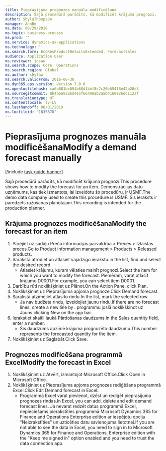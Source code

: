 ```yaml
---
title: Pieprasījuma prognozes manuāla modificēšana
description: Šajā procedūrā parādīts, kā modificēt krājuma prognozi.
author: ShylaThompson
manager: AnnBe
ms.date: 08/29/2018
ms.topic: business-process
ms.prod: ''
ms.service: dynamics-ax-applications
ms.technology: ''
ms.search.form: EcoResProductDetailsExtended, ForecastSales
audience: Application User
ms.reviewer: josaw
ms.search.scope: Core, Operations
ms.search.region: Global
ms.author: shylaw
ms.search.validFrom: 2016-06-30
ms.dyn365.ops.version: Version 7.0.0
ms.openlocfilehash: ca6b881bc094b68d1bbf8c7c20b65418e42b28e3
ms.sourcegitcommit: 8b4b6a9226d4e5f66498ab2a5b4160e26dd112af
ms.translationtype: HT
ms.contentlocale: lv-LV
ms.lasthandoff: 08/01/2019
ms.locfileid: "1835878"
---
```

# <a name="modify-a-demand-forecast-manually"></a><span data-ttu-id="31e4f-103">Pieprasījuma prognozes manuāla modificēšana</span><span class="sxs-lookup"><span data-stu-id="31e4f-103">Modify a demand forecast manually</span></span>

[!include [task guide banner](../../includes/task-guide-banner.md)]

<span data-ttu-id="31e4f-104">Šajā procedūrā parādīts, kā modificēt krājuma prognozi.</span><span class="sxs-lookup"><span data-stu-id="31e4f-104">This procedure shows how to modify the forecast for an item.</span></span> <span data-ttu-id="31e4f-105">Demonstrācijas datu uzņēmums, kas tiek izmantots, lai izveidotu šo procedūru, ir USMF.</span><span class="sxs-lookup"><span data-stu-id="31e4f-105">The demo data company used to create this procedure is USMF.</span></span> <span data-ttu-id="31e4f-106">Šis ieraksts ir paredzēts ražošanas plānotājam.</span><span class="sxs-lookup"><span data-stu-id="31e4f-106">This recording is intended for the production planner.</span></span> 


## <a name="modify-the-forecast-for-an-item"></a><span data-ttu-id="31e4f-107">Krājuma prognozes modificēšana</span><span class="sxs-lookup"><span data-stu-id="31e4f-107">Modify the forecast for an item</span></span>
1. <span data-ttu-id="31e4f-108">Pārejiet uz sadaļu Preču informācijas pārvaldība > Preces > Izlaistās preces.</span><span class="sxs-lookup"><span data-stu-id="31e4f-108">Go to Product information management > Products > Released products.</span></span>
2. <span data-ttu-id="31e4f-109">Sarakstā atrodiet un atlasiet vajadzīgo ierakstu.</span><span class="sxs-lookup"><span data-stu-id="31e4f-109">In the list, find and select the desired record.</span></span>
    * <span data-ttu-id="31e4f-110">Atlasiet krājumu, kuram vēlaties mainīt prognozi.</span><span class="sxs-lookup"><span data-stu-id="31e4f-110">Select the item for which you want to modify the forecast.</span></span> <span data-ttu-id="31e4f-111">Piemēram, varat atlasīt krājumu D0001.</span><span class="sxs-lookup"><span data-stu-id="31e4f-111">For example, you can select item D0001.</span></span>  
3. <span data-ttu-id="31e4f-112">Darbību rūtī noklikšķiniet uz Plānot.</span><span class="sxs-lookup"><span data-stu-id="31e4f-112">On the Action Pane, click Plan.</span></span>
4. <span data-ttu-id="31e4f-113">Noklikšķiniet uz Pieprasījuma apjoma prognoze.</span><span class="sxs-lookup"><span data-stu-id="31e4f-113">Click Demand forecast.</span></span>
5. <span data-ttu-id="31e4f-114">Sarakstā atzīmējiet atlasīto rindu.</span><span class="sxs-lookup"><span data-stu-id="31e4f-114">In the list, mark the selected row.</span></span>
    * <span data-ttu-id="31e4f-115">Ja nav budžeta rindu, izveidojiet jaunu rindu,</span><span class="sxs-lookup"><span data-stu-id="31e4f-115">If there are no forecast lines, create a new line by  .</span></span> <span data-ttu-id="31e4f-116">programmu joslā noklikšķinot uz Jauns.</span><span class="sxs-lookup"><span data-stu-id="31e4f-116">clicking New on the app bar.</span></span>  
6. <span data-ttu-id="31e4f-117">Ierakstiet skaitli laukā Pārdošanas daudzums.</span><span class="sxs-lookup"><span data-stu-id="31e4f-117">In the Sales quantity field, enter a number.</span></span>
    * <span data-ttu-id="31e4f-118">Šis daudzums apzīmē krājuma prognozēto daudzumu.</span><span class="sxs-lookup"><span data-stu-id="31e4f-118">This number represents the forecasted quantity for the item.</span></span>  
7. <span data-ttu-id="31e4f-119">Noklikšķiniet uz Saglabāt.</span><span class="sxs-lookup"><span data-stu-id="31e4f-119">Click Save.</span></span>

## <a name="modify-the-forecast-in-excel"></a><span data-ttu-id="31e4f-120">Prognozes modificēšana programmā Excel</span><span class="sxs-lookup"><span data-stu-id="31e4f-120">Modify the forecast in Excel</span></span>
1. <span data-ttu-id="31e4f-121">Noklikšķiniet uz Atvērt, izmantojot Microsoft Office.</span><span class="sxs-lookup"><span data-stu-id="31e4f-121">Click Open in Microsoft Office.</span></span>
2. <span data-ttu-id="31e4f-122">Noklikšķiniet uz Pieprasījuma apjoma prognozes rediģēšana programmā Excel.</span><span class="sxs-lookup"><span data-stu-id="31e4f-122">Click Edit Demand forecast in Excel.</span></span>
    * <span data-ttu-id="31e4f-123">Programmā Excel varat pievienot, dzēst un rediģēt pieprasījuma prognozes rindas.</span><span class="sxs-lookup"><span data-stu-id="31e4f-123">In Excel, you can add, delete and edit demand forecast lines.</span></span> <span data-ttu-id="31e4f-124">Ja nevarat redzēt datus programmā Excel, nepieciešams pierakstīties programmā Microsoft Dynamics 365 for Finance and Operations Enterprise edition ar iespējotu opciju “Neizrakstīties” un uzticēties datu savienojuma lietotnei.</span><span class="sxs-lookup"><span data-stu-id="31e4f-124">If you are not able to see the data in Excel, you need to sign in to Microsoft Dynamics 365 for Finance and Operations, Enterprise edition with the "Keep me signed in" option enabled and you need to trust the data connection app.</span></span>  

